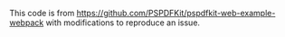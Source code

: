 This code is from https://github.com/PSPDFKit/pspdfkit-web-example-webpack with modifications to reproduce an issue.
